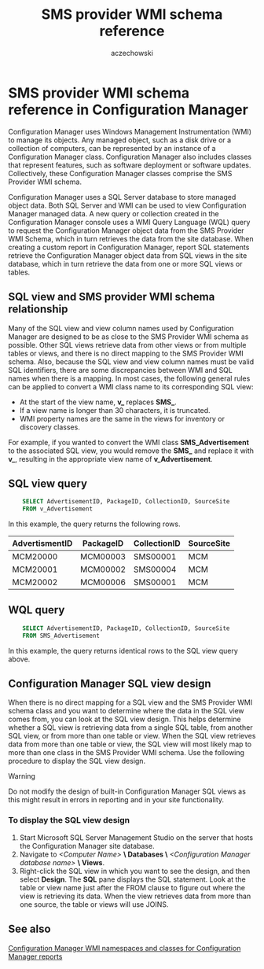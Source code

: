 ﻿---
title: SMS provider WMI schema reference
titleSuffix: Configuration Manager
description: How Configuration Manager uses Windows Management Instrumentation (WMI) to manage its objects.
ms.date: 04/30/2019
ms.prod: configuration-manager
ms.technology: configmgr-sdk
ms.topic: conceptual


ms.assetid: fbce5da1-e33a-49b9-ab0a-5290a7ef2592
author: aczechowski
ms.author: aaroncz
manager: dougeby
---

# SMS provider WMI schema reference in Configuration Manager

Configuration Manager uses Windows Management Instrumentation (WMI) to manage its objects. Any managed object, such as a disk drive or a collection of computers, can be represented by an instance of a Configuration Manager class. Configuration Manager also includes classes that represent features, such as software deployment or software updates. Collectively, these Configuration Manager classes comprise the SMS Provider WMI schema.

Configuration Manager uses a SQL Server database to store managed object data. Both SQL Server and WMI can be used to view Configuration Manager managed data. A new query or collection created in the Configuration Manager console uses a WMI Query Language (WQL) query to request the Configuration Manager object data from the SMS Provider WMI Schema, which in turn retrieves the data from the site database. When creating a custom report in Configuration Manager, report SQL statements retrieve the Configuration Manager object data from SQL views in the site database, which in turn retrieve the data from one or more SQL views or tables.

## SQL view and SMS provider WMI schema relationship

Many of the SQL view and view column names used by Configuration Manager are designed to be as close to the SMS Provider WMI schema as possible. Other SQL views retrieve data from other views or from multiple tables or views, and there is no direct mapping to the SMS Provider WMI schema. Also, because the SQL view and view column names must be valid SQL identifiers, there are some discrepancies between WMI and SQL names when there is a mapping. In most cases, the following general rules can be applied to convert a WMI class name to its corresponding SQL view:

- At the start of the view name, **v_** replaces **SMS_**.
- If a view name is longer than 30 characters, it is truncated.
- WMI property names are the same in the views for inventory or discovery classes.

For example, if you wanted to convert the WMI class **SMS_Advertisement** to the associated SQL view, you would remove the **SMS_** and replace it with **v_**, resulting in the appropriate view name of **v_Advertisement**.

## SQL view query

```sql
    SELECT AdvertisementID, PackageID, CollectionID, SourceSite 
    FROM v_Advertisement 
```

In this example, the query returns the following rows.

|AdvertismentID|PackageID|CollectionID|SourceSite|
|--- |--- |--- |--- |
|MCM20000|MCM00003|SMS00001|MCM|
|MCM20001|MCM00002|SMS00004|MCM|
|MCM20002|MCM00006|SMS00001|MCM|

## WQL query

```sql
    SELECT AdvertisementID, PackageID, CollectionID, SourceSite 
    FROM SMS_Advertisement 
```

In this example, the query returns identical rows to the SQL view query above.

## Configuration Manager SQL view design

When there is no direct mapping for a SQL view and the SMS Provider WMI schema class and you want to determine where the data in the SQL view comes from, you can look at the SQL view design. This helps determine whether a SQL view is retrieving data from a single SQL table, from another SQL view, or from more than one table or view. When the SQL view retrieves data from more than one table or view, the SQL view will most likely map to more than one class in the SMS Provider WMI schema. Use the following procedure to display the SQL view design.

> [!WARNING]
> Do not modify the design of built-in Configuration Manager SQL views as this might result in errors in reporting and in your site functionality.

### To display the SQL view design

1. Start Microsoft SQL Server Management Studio on the server that hosts the Configuration Manager site database.
1. Navigate to *\<Computer Name\>* **\\ Databases \\** *\<Configuration Manager database name\>* **\\ Views**.
1. Right-click the SQL view in which you want to see the design, and then select **Design**. The **SQL** pane displays the SQL statement. Look at the table or view name just after the FROM clause to figure out where the view is retrieving its data. When the view retrieves data from more than one source, the table or views will use JOINS.

## See also

[Configuration Manager WMI namespaces and classes for Configuration Manager reports](wmi-namespaces-classes-configuration-manager-reports.md)